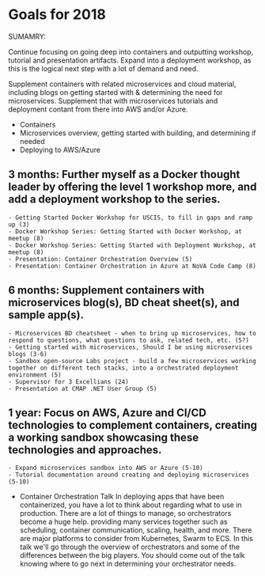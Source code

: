 # Goals for 2018

SUMAMRY:

Continue focusing on going deep into containers and outputting workshop, tutorial and presentation artifacts. Expand into a deployment workshop, as this is the logical next step with a lot of demand and need.

Supplement containers with related microservices and cloud material, including blogs on getting started with & determining the need for microservices. Supplement that with microservices tutorials and deployment contant from there into AWS and/or Azure.

- Containers
- Microservices overview, getting started with building, and determining if needed
- Deploying to AWS/Azure

## 3 months: Further myself as a Docker thought leader by offering the level 1 workshop more, and add a deployment workshop to the series.

    - Getting Started Docker Workshop for USCIS, to fill in gaps and ramp up (3)
    - Docker Workshop Series: Getting Started with Docker Workshop, at meetup (8)
    - Docker Workshop Series: Getting Started with Deployment Workshop, at meetup (8)
    - Presentation: Container Orchestration Overview (5)
    - Presentation: Container Orchestration in Azure at NoVA Code Camp (8)

## 6 months: Supplement containers with microservices blog(s), BD cheat sheet(s), and sample app(s).

    - Microservices BD cheatsheet - when to bring up microservices, how to respond to questions, what questions to ask, related tech, etc. (5?)
    - Getting started with microservices, Should I be using microservices blogs (3-6)
    - Sandbox open-source Labs project - build a few microservices working together on different tech stacks, into a orchestrated deployment environment (5)
    - Supervisor for 3 Excellians (24)
    - Presentation at CMAP .NET User Group (5)

## 1 year: Focus on AWS, Azure and CI/CD technologies to complement containers, creating a working sandbox showcasing these technologies and approaches.

    - Expand microservices sandbox into AWS or Azure (5-10)
    - Tutorial documentation around creating and deploying microservices (5-10)

+ Container Orchestration Talk
In deploying apps that have been containerized, you have a lot to think about regarding what to use in production. There are a lot of things to manage, so orchestrators become a huge help. providing many services together such as scheduling, container communication, scaling, health, and more. There are major platforms to consider from Kubernetes, Swarm to ECS. In this talk we'll go through the overview of orchestrators and some of the differences between the big players. You should come out of the talk knowing where to go next in determining your orchestrator needs.
